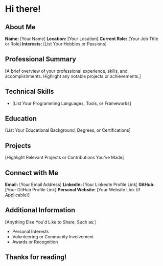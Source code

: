 # Hi there! 

## About Me

**Name:** [Your Name]
**Location:** [Your Location]
**Current Role:** [Your Job Title or Role]
**Interests:** [List Your Hobbies or Passions]

## Professional Summary

[A brief overview of your professional experience, skills, and accomplishments. Highlight any notable projects or achievements.]

## Technical Skills

* [List Your Programming Languages, Tools, or Frameworks]

## Education

[List Your Educational Background, Degrees, or Certifications]

## Projects

[Highlight Relevant Projects or Contributions You've Made]

## Connect with Me

**Email:** [Your Email Address]
**LinkedIn:** [Your LinkedIn Profile Link]
**GitHub:** [Your GitHub Profile Link]
**Personal Website:** [Your Website Link (If Applicable)]

## Additional Information

[Anything Else You'd Like to Share, Such as:]
* Personal Interests
* Volunteering or Community Involvement
* Awards or Recognition

## Thanks for reading! 
